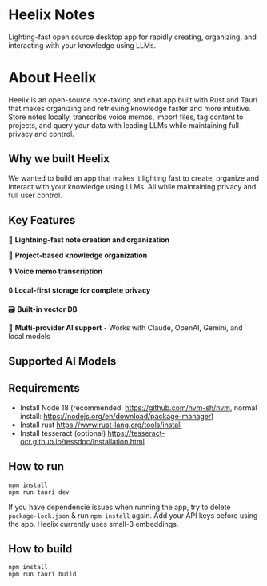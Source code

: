 # Heelix Notes

Lighting-fast open source desktop app for rapidly creating, organizing, and interacting with your knowledge using LLMs.

# About Heelix

Heelix is an open-source note-taking and chat app built with Rust and Tauri that makes organizing and retrieving knowledge faster and more intuitive. Store notes locally, transcribe voice memos, import files, tag content to projects, and query your data with leading LLMs while maintaining full privacy and control.

## Why we built Heelix
We wanted to build an app that makes it lighting fast to create, organize and interact with your knowledge using LLMs. All while maintaining privacy and full user control.

## Key Features

🚀 **Lightning-fast note creation and organization**

🧠 **Project-based knowledge organization**

🎙️ **Voice memo transcription**

🔒 **Local-first storage for complete privacy**

🗃️ **Built-in vector DB**

🤖 **Multi-provider AI support** - Works with Claude, OpenAI, Gemini, and local models

## Supported AI Models

## Requirements

- Install Node 18 (recommended: https://github.com/nvm-sh/nvm, normal install: https://nodejs.org/en/download/package-manager)
- Install rust https://www.rust-lang.org/tools/install
- Install tesseract (optional) https://tesseract-ocr.github.io/tessdoc/Installation.html

## How to run

```
npm install
npm run tauri dev
```

If you have dependencie issues when running the app, try to delete `package-lock.json` & run `npm install` again. Add your API keys before using the app. Heelix currently uses small-3 embeddings. 

## How to build

```
npm install
npm run tauri build
```
